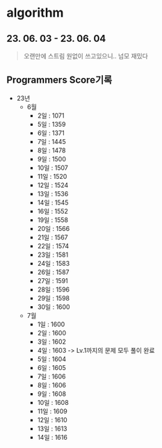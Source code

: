 # algorithm

## 23. 06. 03 - 23. 06. 04
> 오랜만에 스트림 원없이 쓰고있으니.. 넘모 재밌다


## Programmers Score기록
- 23년 
  - 6월
    - 2일 : 1071
    - 5일 : 1359
    - 6일 : 1371
    - 7일 : 1445
    - 8일 : 1478
    - 9일 : 1500
    - 10일 : 1507
    - 11일 : 1520
    - 12일 : 1524
    - 13일 : 1536
    - 14일 : 1545
    - 16일 : 1552
    - 19일 : 1558
    - 20일 : 1566
    - 21일 : 1567
    - 22일 : 1574
    - 23일 : 1581
    - 24일 : 1583
    - 26일 : 1587
    - 27일 : 1591
    - 28일 : 1596
    - 29일 : 1598
    - 30일 : 1600
  - 7월
    - 1일 : 1600
    - 2일 : 1600
    - 3일 : 1602
    - 4일 : 1603 -> Lv.1까지의 문제 모두 풀이 완료
    - 5일 : 1604
    - 6일 : 1605
    - 7일 : 1606
    - 8일 : 1606
    - 9일 : 1608
    - 10일 : 1608
    - 11일 : 1609
    - 12일 : 1610
    - 13일 : 1613
    - 14일 : 1616
